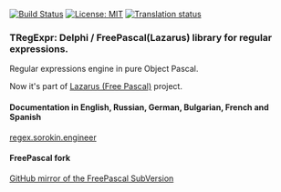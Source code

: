 [![Build Status](https://travis-ci.org/andgineer/TRegExpr.png)](https://travis-ci.org/andgineer/TRegExpr)
[![License: MIT](https://img.shields.io/badge/License-MIT-yellow.svg)](https://opensource.org/licenses/MIT)
[![Translation status](https://hosted.weblate.org/widgets/tregexpr/-/tregexpr/svg-badge.svg)](https://hosted.weblate.org/engage/tregexpr/?utm_source=widget")

### TRegExpr: Delphi / FreePascal(Lazarus) library for regular expressions.

Regular expressions engine in pure Object Pascal.

Now it's part of [Lazarus (Free Pascal)](http://wiki.freepascal.org/Regexpr) project.

#### Documentation in English, Russian, German, Bulgarian, French and Spanish

[regex.sorokin.engineer](https://regex.sorokin.engineer)

#### FreePascal fork

[GitHub mirror of the FreePascal SubVersion](https://github.com/graemeg/freepascal/blob/master/packages/regexpr/src/regexpr.pas)
